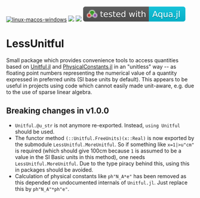 [![linux-macos-windows](https://github.com/j-fu/LessUnitful.jl/actions/workflows/ci.yml/badge.svg)](https://github.com/j-fu/LessUnitful.jl/actions/workflows/ci.yml)
[![](https://img.shields.io/badge/docs-stable-blue.svg)](https://j-fu.github.io/LessUnitful.jl/stable)
[![](https://img.shields.io/badge/docs-dev-blue.svg)](https://j-fu.github.io/LessUnitful.jl/dev)
[![Aqua QA](https://raw.githubusercontent.com/JuliaTesting/Aqua.jl/master/badge.svg)](https://github.com/JuliaTesting/Aqua.jl)

LessUnitful
===========

Small package which provides convenience tools to access quantities based on [Unitful.jl](https://github.com/PainterQubits/Unitful.jl) and [PhysicalConstants.jl](https://github.com/JuliaPhysics/PhysicalConstants.jl) in an "unitless" way -- as floating point numbers representing the numerical value of a quantity expressed in preferred units (SI base units by default). This appears to be useful in projects using code which cannot easily made unit-aware, e.g. due to the use of sparse linear algebra. 

## Breaking changes in v1.0.0
- `Unitful.@u_str` is not anymore re-exported. Instead,  `using Unitful` should be used.
- The functor method  `(::Unitful.FreeUnits)(x::Real)` is now exported by the submodule `LessUnitful.MoreUnitful`.
  So if  something like `x=1|>u"cm"` is required (which should give 100cm because `1` is assumed to be a value
  in the SI Basic units in this method), one needs `LessUnitful.MoreUnitful`. Due to the type piracy behind this,
  using this in packages should be avoided. 
- Calculation of physical constants like `ph"N_A*e"` has been removed as this depended on undocumented internals of
  `Unitful.jl`. Just replace this by  `ph"N_A"*ph"e"`.
